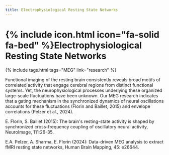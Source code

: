 ```yaml
---
title: Electrophysiological Resting State Networks
---
```

# {% include icon.html icon="fa-solid fa-bed" %}Electrophysiological Resting State Networks

{% include tags.html tags="MEG" link="research" %}

<!-- Figures -->

Functional imaging of the resting brain consistently reveals broad motifs of correlated activity that engage cerebral regions from distinct functional systems. Yet, the neurophysiological processes underlying these organized large-scale fluctuations have been unknown. Our MEG research indicates that a gating mechanism in the synchronized dynamics of neural oscillations accounts for these fluctuations (Florin and Baillet, 2015) and envelope correlations (Pelzer et al., 2024). 

<!-- Citations -->

E. Florin, S. Baillet (2015): The brain's resting-state activity is shaped by synchronized cross-frequency coupling of oscillatory neural activity, NeuroImage, 111:26-35.

E.A. Pelzer, A. Sharma, E. Florin (2024): Data-driven MEG analysis to extract fMRI resting state networks, Human Brain Mapping, 45: e26644. 
